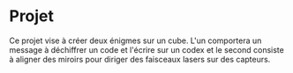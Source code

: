 # Projet
Ce projet vise à créer deux énigmes sur un cube. L'un comportera un message à déchiffrer un code et l'écrire sur un codex et le second consiste à aligner des miroirs pour diriger des faisceaux lasers sur des capteurs.  
